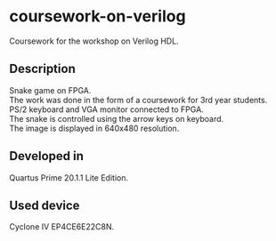 # coursework-on-verilog
Coursework for the workshop on Verilog HDL.

## Description
Snake game on FPGA.  
The work was done in the form of a coursework for 3rd year students.  
PS/2 keyboard and VGA monitor connected to FPGA.  
The snake is controlled using the arrow keys on keyboard.  
The image is displayed in 640x480 resolution.

## Developed in
Quartus Prime 20.1.1 Lite Edition.

## Used device
Cyclone IV EP4CE6E22C8N.
